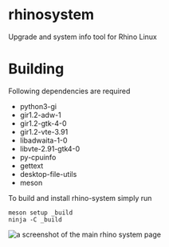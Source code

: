 # rhinosystem

Upgrade and system info tool for Rhino Linux

# Building
Following dependencies are required
- python3-gi
- gir1.2-adw-1
- gir1.2-gtk-4-0
- gir1.2-vte-3.91
- libadwaita-1-0
- libvte-2.91-gtk4-0
- py-cpuinfo
- gettext
- desktop-file-utils
- meson

To build and install rhino-system simply run
```
meson setup _build
ninja -C _build
```

![a screenshot of the main rhino system page](https://user-images.githubusercontent.com/60044824/239697615-46fc10e0-9307-4665-9263-0053185cf2b2.png)
